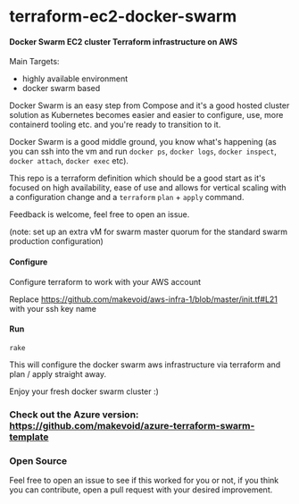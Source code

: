 
# terraform-ec2-docker-swarm

#### Docker Swarm EC2 cluster Terraform infrastructure on AWS

Main Targets:
- highly available environment 
- docker swarm based

Docker Swarm is an easy step from Compose and it's a good hosted cluster solution as Kubernetes becomes easier and easier to configure, use, more containerd tooling etc. and you're ready to transition to it.

Docker Swarm is a good middle ground, you know what's happening (as you can ssh into the vm and run `docker ps`, `docker logs`, `docker inspect`, `docker attach`, `docker exec` etc).

This repo is a terraform definition which should be a good start as it's focused on high availability, ease of use and allows for vertical scaling with a configuration change and a `terraform` `plan` + `apply` command.

Feedback is welcome, feel free to open an issue.

(note: set up an extra vM for swarm master quorum for the standard swarm production configuration)

#### Configure

Configure terraform to work with your AWS account

Replace
https://github.com/makevoid/aws-infra-1/blob/master/init.tf#L21
with your ssh key name


#### Run


    rake

This will configure the docker swarm aws infrastructure via terraform and plan / apply straight away.

Enjoy your fresh docker swarm cluster :) 


### Check out the Azure version: https://github.com/makevoid/azure-terraform-swarm-template


### Open Source

Feel free to open an issue to see if this worked for you or not, if you think you can contribute, open a pull request with your desired improvement.
